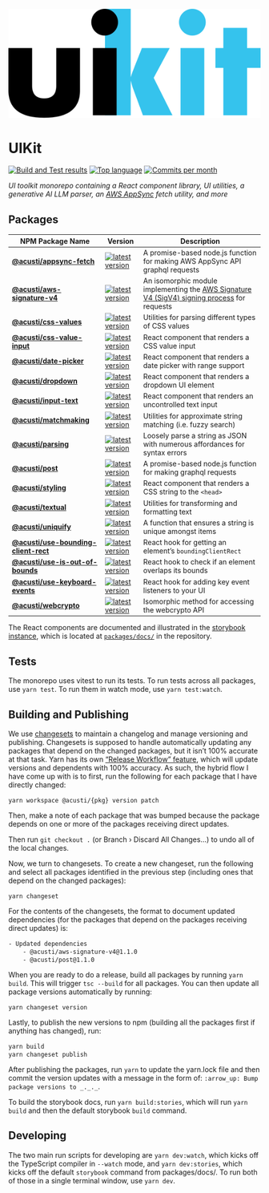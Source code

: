 ![uikit wordmark](https://raw.githubusercontent.com/acusti/uikit/main/wordmark.svg)

# UIKit

[![Build and Test results](https://img.shields.io/github/actions/workflow/status/acusti/uikit/node.js.yml?branch=main&style=for-the-badge)](https://github.com/acusti/uikit/actions/workflows/node.js.yml)
[![Top language](https://img.shields.io/github/languages/top/acusti/uikit?style=for-the-badge)](https://github.com/acusti/uikit/search?l=typescript)
[![Commits per month](https://img.shields.io/github/commit-activity/m/acusti/uikit?style=for-the-badge)](https://github.com/acusti/uikit/pulse)

_UI toolkit monorepo containing a React component library, UI utilities, a
generative AI LLM parser, an [AWS AppSync](https://aws.amazon.com/appsync/)
fetch utility, and more_

## Packages

| NPM Package Name                         | Version                                                                                                                                                              | Description                                                                                              |
| ---------------------------------------- | -------------------------------------------------------------------------------------------------------------------------------------------------------------------- | -------------------------------------------------------------------------------------------------------- |
| **[@acusti/appsync-fetch][]**            | [![latest version](https://img.shields.io/npm/v/@acusti/appsync-fetch?style=flat-square)](https://www.npmjs.com/package/@acusti/appsync-fetch)                       | A promise-based node.js function for making AWS AppSync API graphql requests                             |
| **[@acusti/aws-signature-v4][]**         | [![latest version](https://img.shields.io/npm/v/@acusti/aws-signature-v4?style=flat-square)](https://www.npmjs.com/package/@acusti/aws-signature-v4)                 | An isomorphic module implementing the [AWS Signature V4 (SigV4) signing process][aws sigv4] for requests |
| **[@acusti/css-values][]**               | [![latest version](https://img.shields.io/npm/v/@acusti/css-values?style=flat-square)](https://www.npmjs.com/package/@acusti/css-values)                             | Utilities for parsing different types of CSS values                                                      |
| **[@acusti/css-value-input][]**          | [![latest version](https://img.shields.io/npm/v/@acusti/css-value-input?style=flat-square)](https://www.npmjs.com/package/@acusti/css-value-input)                   | React component that renders a CSS value input                                                           |
| **[@acusti/date-picker][]**              | [![latest version](https://img.shields.io/npm/v/@acusti/date-picker?style=flat-square)](https://www.npmjs.com/package/@acusti/date-picker)                           | React component that renders a date picker with range support                                            |
| **[@acusti/dropdown][]**                 | [![latest version](https://img.shields.io/npm/v/@acusti/dropdown?style=flat-square)](https://www.npmjs.com/package/@acusti/dropdown)                                 | React component that renders a dropdown UI element                                                       |
| **[@acusti/input-text][]**               | [![latest version](https://img.shields.io/npm/v/@acusti/input-text?style=flat-square)](https://www.npmjs.com/package/@acusti/input-text)                             | React component that renders an uncontrolled text input                                                  |
| **[@acusti/matchmaking][]**              | [![latest version](https://img.shields.io/npm/v/@acusti/matchmaking?style=flat-square)](https://www.npmjs.com/package/@acusti/matchmaking)                           | Utilities for approximate string matching (i.e. fuzzy search)                                            |
| **[@acusti/parsing][]**                  | [![latest version](https://img.shields.io/npm/v/@acusti/parsing?style=flat-square)](https://www.npmjs.com/package/@acusti/parsing)                                   | Loosely parse a string as JSON with numerous affordances for syntax errors                               |
| **[@acusti/post][]**                     | [![latest version](https://img.shields.io/npm/v/@acusti/post?style=flat-square)](https://www.npmjs.com/package/@acusti/post)                                         | A promise-based node.js function for making graphql requests                                             |
| **[@acusti/styling][]**                  | [![latest version](https://img.shields.io/npm/v/@acusti/styling?style=flat-square)](https://www.npmjs.com/package/@acusti/styling)                                   | React component that renders a CSS string to the `<head>`                                                |
| **[@acusti/textual][]**                  | [![latest version](https://img.shields.io/npm/v/@acusti/textual?style=flat-square)](https://www.npmjs.com/package/@acusti/textual)                                   | Utilities for transforming and formatting text                                                           |
| **[@acusti/uniquify][]**                 | [![latest version](https://img.shields.io/npm/v/@acusti/uniquify?style=flat-square)](https://www.npmjs.com/package/@acusti/uniquify)                                 | A function that ensures a string is unique amongst items                                                 |
| **[@acusti/use-bounding-client-rect][]** | [![latest version](https://img.shields.io/npm/v/@acusti/use-bounding-client-rect?style=flat-square)](https://www.npmjs.com/package/@acusti/use-bounding-client-rect) | React hook for getting an element’s `boundingClientRect`                                                 |
| **[@acusti/use-is-out-of-bounds][]**     | [![latest version](https://img.shields.io/npm/v/@acusti/use-is-out-of-bounds?style=flat-square)](https://www.npmjs.com/package/@acusti/use-is-out-of-bounds)         | React hook to check if an element overlaps its bounds                                                    |
| **[@acusti/use-keyboard-events][]**      | [![latest version](https://img.shields.io/npm/v/@acusti/use-keyboard-events?style=flat-square)](https://www.npmjs.com/package/@acusti/use-keyboard-events)           | React hook for adding key event listeners to your UI                                                     |
| **[@acusti/webcrypto][]**                | [![latest version](https://img.shields.io/npm/v/@acusti/webcrypto?style=flat-square)](https://www.npmjs.com/package/@acusti/use-is-out-of-bounds)                    | Isomorphic method for accessing the webcrypto API                                                        |

[@acusti/appsync-fetch]:
    https://github.com/acusti/uikit/tree/main/packages/appsync-fetch
[@acusti/aws-signature-v4]:
    https://github.com/acusti/uikit/tree/main/packages/aws-signature-v4
[aws sigv4]:
    https://docs.aws.amazon.com/general/latest/gr/signature-version-4.html
[@acusti/css-values]:
    https://github.com/acusti/uikit/tree/main/packages/css-values
[@acusti/css-value-input]:
    https://github.com/acusti/uikit/tree/main/packages/css-value-input
[@acusti/date-picker]:
    https://github.com/acusti/uikit/tree/main/packages/date-picker
[@acusti/dropdown]:
    https://github.com/acusti/uikit/tree/main/packages/dropdown
[@acusti/input-text]:
    https://github.com/acusti/uikit/tree/main/packages/input-text
[@acusti/matchmaking]:
    https://github.com/acusti/uikit/tree/main/packages/matchmaking
[@acusti/parsing]:
    https://github.com/acusti/uikit/tree/main/packages/parsing
[@acusti/post]: https://github.com/acusti/uikit/tree/main/packages/post
[@acusti/styling]:
    https://github.com/acusti/uikit/tree/main/packages/styling
[@acusti/textual]:
    https://github.com/acusti/uikit/tree/main/packages/textual
[@acusti/uniquify]:
    https://github.com/acusti/uikit/tree/main/packages/uniquify
[@acusti/use-bounding-client-rect]:
    https://github.com/acusti/uikit/tree/main/packages/use-bounding-client-rect
[@acusti/use-is-out-of-bounds]:
    https://github.com/acusti/uikit/tree/main/packages/use-is-out-of-bounds
[@acusti/use-keyboard-events]:
    https://github.com/acusti/uikit/tree/main/packages/use-keyboard-events
[@acusti/webcrypto]:
    https://github.com/acusti/uikit/tree/main/packages/webcrypto

The React components are documented and illustrated in the [storybook
instance][], which is located at [`packages/docs/`][packages/docs] in the
repository.

[storybook instance]: https://uikit.acusti.ca
[packages/docs]: https://github.com/acusti/uikit/tree/main/packages/docs

## Tests

The monorepo uses vitest to run its tests. To run tests across all
packages, use `yarn test`. To run them in watch mode, use
`yarn test:watch`.

## Building and Publishing

We use [changesets][] to maintain a changelog and manage versioning and
publishing. Changesets is supposed to handle automatically updating any
packages that depend on the changed packages, but it isn’t 100% accurate at
that task. Yarn has its own [“Release Workflow” feature][], which will
update versions and dependents with 100% accuracy. As such, the hybrid flow
I have come up with is to first, run the following for each package that I
have directly changed:

```
yarn workspace @acusti/{pkg} version patch
```

Then, make a note of each package that was bumped because the package
depends on one or more of the packages receiving direct updates.

Then run `git checkout .` (or Branch › Discard All Changes…) to undo all of
the local changes.

Now, we turn to changesets. To create a new changeset, run the following
and select all packages identified in the previous step (including ones
that depend on the changed packages):

```
yarn changeset
```

For the contents of the changesets, the format to document updated
dependencies (for the packages that depend on the packages receiving direct
updates) is:

```
- Updated dependencies
    - @acusti/aws-signature-v4@1.1.0
    - @acusti/post@1.1.0
```

When you are ready to do a release, build all packages by running
`yarn build`. This will trigger `tsc --build` for all packages. You can
then update all package versions automatically by running:

```
yarn changeset version
```

Lastly, to publish the new versions to npm (building all the packages first
if anything has changed), run:

```
yarn build
yarn changeset publish
```

After publishing the packages, run `yarn` to update the yarn.lock file and
then commit the version updates with a message in the form of:
`:arrow_up: Bump package versions to _._._`.

To build the storybook docs, run `yarn build:stories`, which will run
`yarn build` and then the default storybook `build` command.

## Developing

The two main run scripts for developing are `yarn dev:watch`, which kicks
off the TypeScript compiler in `--watch` mode, and `yarn dev:stories`,
which kicks off the default `storybook` command from packages/docs/. To run
both of those in a single terminal window, use `yarn dev`.

[changesets]: https://github.com/changesets/changesets
[“Release Workflow” feature]: https://yarnpkg.com/features/release-workflow
[open issue]: https://github.com/yarnpkg/berry/issues/1510
